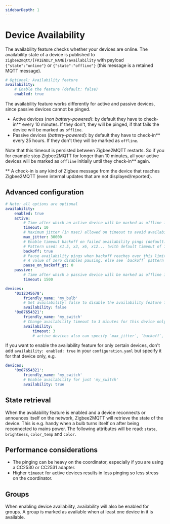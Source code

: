 ```yaml
---
sidebarDepth: 1
---
```


# Device Availability

The availability feature checks whether your devices are online. The availability state of a device is published
to `zigbee2mqtt/[FRIENDLY_NAME]/availability` with payload `{"state":"online"}` or `{"state":"offline"}` (this message is a retained MQTT message).

```yaml
# Optional: Availability feature
availability:
    # Enable the feature (default: false)
    enabled: true
```

The availability feature works differently for active and passive devices, since passive devices cannot be pinged.

- Active devices (_non battery-powered_): by default they have to check-in\*\* every 10 minutes.
  If they don't, they will be pinged, if that fails the device will be marked as `offline`.
- Passive devices (_battery-powered_): by default they have to check-in\*\* every 25 hours.
  If they don't they will be marked as `offline`.

Note that this timeout is persisted between Zigbee2MQTT restarts. So if you for example stop Zigbee2MQTT for longer than 10
minutes, all your active devices will be marked as `offline` initially until they check-in\*\* again.

\*\* A check-in is any kind of Zigbee message from the device that reaches Zigbee2MQTT (even internal updates that are not displayed/reported).

## Advanced configuration

```yaml
# Note: all options are optional
availability:
    enabled: true
    active:
        # Time after which an active device will be marked as offline in minutes (default: 10 minutes)
        timeout: 10
        # Maximum jitter (in msec) allowed on timeout to avoid availability pings trying to trigger around the same time (default: 30000, min: 1000)
        max_jitter: 30000
        # Enable timeout backoff on failed availability pings (default: true)
        # Pattern used: x1.5, x3, x6, x12... (with default timeout of 10min: 10, 15, 30, 60, 120...)
        backoff: true
        # Pause availability pings when backoff reaches over this limit (until device updates its 'last seen'). (default: 0, min: 0)
        # A value of zero disables pausing, else see `backoff` pattern above.
        pause_on_backoff_gt: 0
    passive:
        # Time after which a passive device will be marked as offline in minutes (default: 1500 minutes aka 25 hours)
        timeout: 1500

devices:
    '0x12345678':
        friendly_name: 'my_bulb'
        # Set availability: false to disable the availability feature for a specific device
        availability: false
    '0x87654321':
        friendly_name: 'my_switch'
        # Change availability timeout to 3 minutes for this device only
        availability:
            timeout: 3
            # active devices also can specify `max_jitter`, `backoff`, `pause_on_backoff_gt` (see above)
```

If you want to enable the availability feature for only certain devices, don't add `availability: enabled: true` in
your `configuration.yaml` but specify it for that device only, e.g.

```yaml
devices:
    '0x87654321':
        friendly_name: 'my_switch'
        # Enable availability for just 'my_switch'
        availability: true
```

## State retrieval

When the availability feature is enabled and a device reconnects or announces itself on the network, Zigbee2MQTT will retrieve the
state of the device. This is e.g. handy when a bulb turns itself on after being reconnected to mains power. The
following attributes will be read: `state`, `brightness`, `color_temp` and `color`.

## Performance considerations

- The pinging can be heavy on the coordinator, especially if you are using a CC2530 or CC2531 adapter.
- Higher `timeout` for active devices results in less pinging so less stress on the coordinator.

## Groups

When enabling device availability, availability will also be enabled for groups. A group is marked as available when at least one device in it is available.
